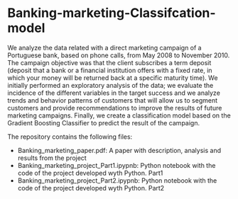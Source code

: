 # Banking-marketing-Classifcation-model
We analyze the data related with a direct marketing campaign of a Portuguese bank, based on phone calls, from May 2008 to November 2010. The campaign objective was that the client subscribes a term deposit (deposit that a bank or a financial institution offers with a fixed rate, in which your money will be returned back at a specific maturity time). We initially performed an exploratory analysis of the data; we evaluate the incidence of the different variables in the target success and we analyze trends and behavior patterns of customers that will allow us to segment customers and provide recommendations to improve the results of future marketing campaigns. Finally, we create a classification model based on the Gradient Boosting Classifier to predict the result of the campaign.

The repository contains the following files:
- Banking_marketing_paper.pdf: A paper with description, analysis and results from the project
- Banking_marketing_project_Part1.ipypnb: Python notebook with the code of the project developed wyth Python. Part1
- Banking_marketing_project_Part2.ipypnb: Python notebook with the code of the project developed wyth Python. Part2
